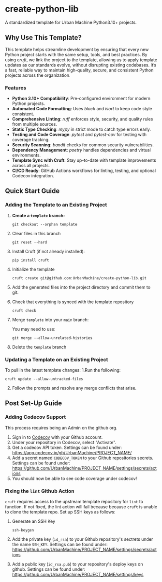 # create-python-lib

A standardized template for Urban Machine Python3.10+ projects.

## Why Use This Template?

This template helps streamline development by ensuring that every new Python project starts with the same setup, tools, and best practices. By using *cruft*, we link the project to the template, allowing us to apply template updates as our standards evolve, without disrupting existing codebases. It’s a fast, reliable way to maintain high-quality, secure, and consistent Python projects across the organization.

### Features

- **Python 3.10+ Compatibility**: Pre-configured environment for modern Python projects.
- **Automated Code Formatting**: Uses *black* and *isort* to keep code style consistent.
- **Comprehensive Linting**: *ruff* enforces style, security, and quality rules from multiple sources.
- **Static Type Checking**: *mypy* in strict mode to catch type errors early.
- **Testing and Code Coverage**: *pytest* and *pytest-cov* for testing with coverage tracking.
- **Security Scanning**: *bandit* checks for common security vulnerabilities.
- **Dependency Management**: *poetry* handles dependencies and virtual environments.
- **Template Sync with Cruft**: Stay up-to-date with template improvements across all projects.
- **CI/CD Ready**: GitHub Actions workflows for linting, testing, and optional Codecov integration.


## Quick Start Guide

### Adding the Template to an Existing Project

1. **Create a `template` branch:**
   ```shell
   git checkout --orphan template 
   ```
2. Clear files in this branch
   ```shell
   git reset --hard 
   ```
3. Install Cruft (if not already installed):
   ```shell
   pip install cruft
   ```
4. Initialize the template
   ```shell
   cruft create git@github.com:UrbanMachine/create-python-lib.git
   ```
5. Add the generated files into the project directory and commit them to git.
6. Check that everything is synced with the template repository
   ```shell
   cruft check
   ```
7. Merge `template` into your `main` branch:

   You may need to use:
   ```shell
   git merge --allow-unrelated-histories
   ```
8. Delete the `template` branch
   
### Updating a Template on an Existing Project 
To pull in the latest template changes:
1.Run the following:
   ```shell
   cruft update --allow-untracked-files
   ```
2. Follow the prompts and resolve any merge conflicts that arise.

## Post Set-Up Guide
### Adding Codecov Support
This process requires being an Admin on the github org.
1. Sign in to [Codecov](https://about.codecov.io/sign-up/) with your Github account.
2. Under your repository in Codecov, select "Activate".
3. Get a codecov API token. Settings can be found under:
   https://app.codecov.io/gh/UrbanMachine/PROJECT_NAME/
4. Add a secret named `CODECOV_TOKEN` to your Github repositories secrets. Settings can be found under: 
   https://github.com/UrbanMachine/PROJECT_NAME/settings/secrets/actions
6. You should now be able to see code coverage under codecov!

### Fixing the `lint` Github Action
`cruft` requires access to the upstream template repository for `lint` to function. If not
fixed, the lint action will fail because because `cruft` is unable to clone the template repo. 
Set up SSH keys as follows:

1. Generate an SSH Key
   ```shell
   ssh-keygen
   ```
2. Add the private key (`id_rsa`) to your Github repository's sectrets under the name `SSH_KEY`. Settings can be found under: 
   https://github.com/UrbanMachine/PROJECT_NAME/settings/secrets/actions

3. Add a public key (`id_rsa.pub`) to your repository's deploy keys on github. Settings can be found under: 
   https://github.com/UrbanMachine/PROJECT_NAME/settings/keys
